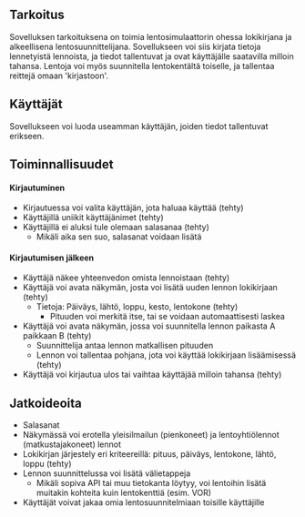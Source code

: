 ## Tarkoitus

Sovelluksen tarkoituksena on toimia lentosimulaattorin ohessa lokikirjana ja alkeellisena lentosuunnittelijana. Sovellukseen voi siis kirjata tietoja lennetyistä lennoista, ja tiedot tallentuvat ja ovat käyttäjälle saatavilla milloin tahansa. Lentoja voi myös suunnitella lentokentältä toiselle, ja tallentaa reittejä omaan 'kirjastoon'.

## Käyttäjät

Sovellukseen voi luoda useamman käyttäjän, joiden tiedot tallentuvat erikseen.

## Toiminnallisuudet

#### Kirjautuminen

- Kirjautuessa voi valita käyttäjän, jota haluaa käyttää (tehty)
- Käyttäjillä uniikit käyttäjänimet (tehty)
- Käyttäjillä ei aluksi tule olemaan salasanaa (tehty)
  - Mikäli aika sen suo, salasanat voidaan lisätä

#### Kirjautumisen jälkeen

- Käyttäjä näkee yhteenvedon omista lennoistaan (tehty)
- Käyttäjä voi avata näkymän, josta voi lisätä uuden lennon lokikirjaan (tehty)
  - Tietoja: Päiväys, lähtö, loppu, kesto, lentokone (tehty)
    - Pituuden voi merkitä itse, tai se voidaan automaattisesti laskea
- Käyttäjä voi avata näkymän, jossa voi suunnitella lennon paikasta A paikkaan B (tehty)
  - Suunnittelija antaa lennon matkallisen pituuden
  - Lennon voi tallentaa pohjana, jota voi käyttää lokikirjaan lisäämisessä (tehty)
- Käyttäjä voi kirjautua ulos tai vaihtaa käyttäjää milloin tahansa (tehty)

## Jatkoideoita

- Salasanat
- Näkymässä voi erotella yleisilmailun (pienkoneet) ja lentoyhtiölennot (matkustajakoneet) lennot
- Lokikirjan järjestely eri kriteereillä: pituus, päiväys, lentokone, lähtö, loppu (tehty)
- Lennon suunnittelussa voi lisätä välietappeja
  - Mikäli sopiva API tai muu tietokanta löytyy, voi lentoihin lisätä muitakin kohteita kuin lentokenttiä (esim. VOR)
- Käyttäjät voivat jakaa omia lentosuunnitelmiaan toisille käyttäjille
